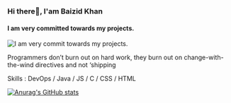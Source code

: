 ### Hi there👋, I'am Baizid Khan
#### I am very committed towards my projects.
![I am very commit towards my projects.](https://www.techiexpert.com/wp-content/uploads/2018/11/devops-process.png)

Programmers don’t burn out on hard work, they burn out on change-with-the-wind directives and not ‘shipping

Skills : DevOps / Java / JS / C / CSS / HTML













[![Anurag's GitHub stats](https://github-readme-stats.vercel.app/api?username=baizidkhan)](https://github.com/anuraghazra/github-readme-stats)
